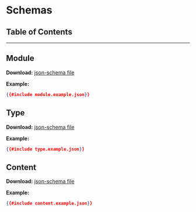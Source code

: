 # Schemas

## Table of Contents
<!-- toc -->
---

## Module

**Download:** [json-schema file](./module.json)

**Example:**

```json
{{#include module.example.json}}
```

## Type

**Download:** [json-schema file](./type.json)

**Example:**

```json
{{#include type.example.json}}
```

## Content

**Download:** [json-schema file](./content.json)

**Example:**

```json
{{#include content.example.json}}
```